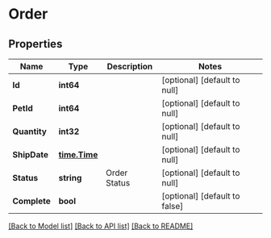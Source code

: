 # Order

## Properties
Name | Type | Description | Notes
------------ | ------------- | ------------- | -------------
**Id** | **int64** |  | [optional] [default to null]
**PetId** | **int64** |  | [optional] [default to null]
**Quantity** | **int32** |  | [optional] [default to null]
**ShipDate** | [**time.Time**](time.Time.md) |  | [optional] [default to null]
**Status** | **string** | Order Status | [optional] [default to null]
**Complete** | **bool** |  | [optional] [default to false]

[[Back to Model list]](../README.md#documentation-for-models) [[Back to API list]](../README.md#documentation-for-api-endpoints) [[Back to README]](../README.md)

